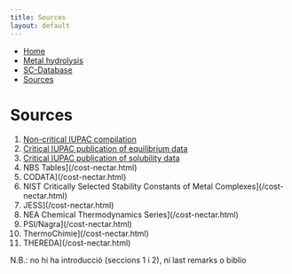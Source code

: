 ```yaml
---
title: Sources
layout: default
---
```

<ul>
  <li><a href="/">Home</a></li>
  <li><a href="/cost-nectar.html">Metal hydrolysis</a></li>
  <li><a href="/sc-database.html">SC-Database</a></li>
  <li><a class="active" href="/sources.md">Sources</a></li>
</ul>

# Sources

1. [Non-critical IUPAC compilation](/cost-nectar.html)
2. [Critical IUPAC publication of equilibrium data](/cost-nectar.html)
3. [Critical IUPAC publication of solubility data](/cost-nectar.html)
4. NBS Tables](/cost-nectar.html)
5. CODATA](/cost-nectar.html)
6. NIST Critically Selected Stability Constants of Metal Complexes](/cost-nectar.html)
7. JESS](/cost-nectar.html)
8. NEA Chemical Thermodynamics Series](/cost-nectar.html)
9. PSI/Nagra](/cost-nectar.html)
10. ThermoChimie](/cost-nectar.html)
11. THEREDA](/cost-nectar.html)

N.B.: no hi ha introducció (seccions 1 i 2), ni last remarks o biblio
